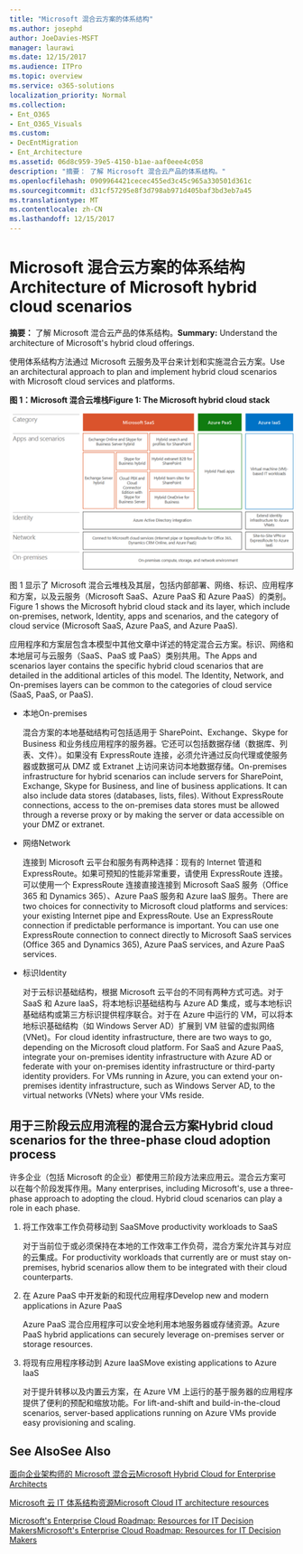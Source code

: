 ```yaml
---
title: "Microsoft 混合云方案的体系结构"
ms.author: josephd
author: JoeDavies-MSFT
manager: laurawi
ms.date: 12/15/2017
ms.audience: ITPro
ms.topic: overview
ms.service: o365-solutions
localization_priority: Normal
ms.collection:
- Ent_O365
- Ent_O365_Visuals
ms.custom:
- DecEntMigration
- Ent_Architecture
ms.assetid: 06d8c959-39e5-4150-b1ae-aaf0eee4c058
description: "摘要： 了解 Microsoft 混合云产品的体系结构。"
ms.openlocfilehash: 0909964421cecec455ed3c45c965a330501d361c
ms.sourcegitcommit: d31cf57295e8f3d798ab971d405baf3bd3eb7a45
ms.translationtype: MT
ms.contentlocale: zh-CN
ms.lasthandoff: 12/15/2017
---
```

# <a name="architecture-of-microsoft-hybrid-cloud-scenarios"></a><span data-ttu-id="a46a8-103">Microsoft 混合云方案的体系结构</span><span class="sxs-lookup"><span data-stu-id="a46a8-103">Architecture of Microsoft hybrid cloud scenarios</span></span>

 <span data-ttu-id="a46a8-104">**摘要：** 了解 Microsoft 混合云产品的体系结构。</span><span class="sxs-lookup"><span data-stu-id="a46a8-104">**Summary:** Understand the architecture of Microsoft's hybrid cloud offerings.</span></span>
  
<span data-ttu-id="a46a8-105">使用体系结构方法通过 Microsoft 云服务及平台来计划和实施混合云方案。</span><span class="sxs-lookup"><span data-stu-id="a46a8-105">Use an architectural approach to plan and implement hybrid cloud scenarios with Microsoft cloud services and platforms.</span></span>
  
<span data-ttu-id="a46a8-106">**图 1：Microsoft 混合云堆栈**</span><span class="sxs-lookup"><span data-stu-id="a46a8-106">**Figure 1: The Microsoft hybrid cloud stack**</span></span>

![Microsoft 混合云堆叠](images/Hybrid_Poster/Hybrid_Cloud_Stack.png)
  
<span data-ttu-id="a46a8-108">图 1 显示了 Microsoft 混合云堆栈及其层，包括内部部署、网络、标识、应用程序和方案，以及云服务（Microsoft SaaS、Azure PaaS 和 Azure PaaS）的类别。</span><span class="sxs-lookup"><span data-stu-id="a46a8-108">Figure 1 shows the Microsoft hybrid cloud stack and its layer, which include on-premises, network, Identity, apps and scenarios, and the category of cloud service (Microsoft SaaS, Azure PaaS, and Azure PaaS).</span></span>
  
<span data-ttu-id="a46a8-p101">应用程序和方案层包含本模型中其他文章中详述的特定混合云方案。标识、网络和本地层可与云服务（SaaS、PaaS 或 PaaS）类别共用。</span><span class="sxs-lookup"><span data-stu-id="a46a8-p101">The Apps and scenarios layer contains the specific hybrid cloud scenarios that are detailed in the additional articles of this model. The Identity, Network, and On-premises layers can be common to the categories of cloud service (SaaS, PaaS, or PaaS).</span></span>
  
- <span data-ttu-id="a46a8-111">本地</span><span class="sxs-lookup"><span data-stu-id="a46a8-111">On-premises</span></span>
    
    <span data-ttu-id="a46a8-p102">混合方案的本地基础结构可包括适用于 SharePoint、Exchange、Skype for Business 和业务线应用程序的服务器。它还可以包括数据存储（数据库、列表、文件）。如果没有 ExpressRoute 连接，必须允许通过反向代理或使服务器或数据可从 DMZ 或 Extranet 上访问来访问本地数据存储。</span><span class="sxs-lookup"><span data-stu-id="a46a8-p102">On-premises infrastructure for hybrid scenarios can include servers for SharePoint, Exchange, Skype for Business, and line of business applications. It can also include data stores (databases, lists, files). Without ExpressRoute connections, access to the on-premises data stores must be allowed through a reverse proxy or by making the server or data accessible on your DMZ or extranet.</span></span>
    
- <span data-ttu-id="a46a8-115">网络</span><span class="sxs-lookup"><span data-stu-id="a46a8-115">Network</span></span>
    
    <span data-ttu-id="a46a8-p103">连接到 Microsoft 云平台和服务有两种选择：现有的 Internet 管道和 ExpressRoute。如果可预知的性能非常重要，请使用 ExpressRoute 连接。可以使用一个 ExpressRoute 连接直接连接到 Microsoft SaaS 服务（Office 365 和 Dynamics 365）、Azure PaaS 服务和 Azure IaaS 服务。</span><span class="sxs-lookup"><span data-stu-id="a46a8-p103">There are two choices for connectivity to Microsoft cloud platforms and services: your existing Internet pipe and ExpressRoute. Use an ExpressRoute connection if predictable performance is important. You can use one ExpressRoute connection to connect directly to Microsoft SaaS services (Office 365 and Dynamics 365), Azure PaaS services, and Azure PaaS services.</span></span>
    
- <span data-ttu-id="a46a8-119">标识</span><span class="sxs-lookup"><span data-stu-id="a46a8-119">Identity</span></span>
    
    <span data-ttu-id="a46a8-p104">对于云标识基础结构，根据 Microsoft 云平台的不同有两种方式可选。对于 SaaS 和 Azure IaaS，将本地标识基础结构与 Azure AD 集成，或与本地标识基础结构或第三方标识提供程序联合。对于在 Azure 中运行的 VM，可以将本地标识基础结构（如 Windows Server AD）扩展到 VM 驻留的虚拟网络 (VNet)。</span><span class="sxs-lookup"><span data-stu-id="a46a8-p104">For cloud identity infrastructure, there are two ways to go, depending on the Microsoft cloud platform. For SaaS and Azure PaaS, integrate your on-premises identity infrastructure with Azure AD or federate with your on-premises identity infrastructure or third-party identity providers. For VMs running in Azure, you can extend your on-premises identity infrastructure, such as Windows Server AD, to the virtual networks (VNets) where your VMs reside.</span></span>
    
## <a name="hybrid-cloud-scenarios-for-the-three-phase-cloud-adoption-process"></a><span data-ttu-id="a46a8-123">用于三阶段云应用流程的混合云方案</span><span class="sxs-lookup"><span data-stu-id="a46a8-123">Hybrid cloud scenarios for the three-phase cloud adoption process</span></span>

<span data-ttu-id="a46a8-p105">许多企业（包括 Microsoft 的企业）都使用三阶段方法来应用云。混合云方案可以在每个阶段发挥作用。</span><span class="sxs-lookup"><span data-stu-id="a46a8-p105">Many enterprises, including Microsoft's, use a three-phase approach to adopting the cloud. Hybrid cloud scenarios can play a role in each phase.</span></span>
  
1. <span data-ttu-id="a46a8-126">将工作效率工作负荷移动到 SaaS</span><span class="sxs-lookup"><span data-stu-id="a46a8-126">Move productivity workloads to SaaS</span></span>
    
    <span data-ttu-id="a46a8-127">对于当前位于或必须保持在本地的工作效率工作负荷，混合方案允许其与对应的云集成。</span><span class="sxs-lookup"><span data-stu-id="a46a8-127">For productivity workloads that currently are or must stay on-premises, hybrid scenarios allow them to be integrated with their cloud counterparts.</span></span>
    
2. <span data-ttu-id="a46a8-128">在 Azure PaaS 中开发新的和现代应用程序</span><span class="sxs-lookup"><span data-stu-id="a46a8-128">Develop new and modern applications in Azure PaaS</span></span>
    
    <span data-ttu-id="a46a8-129">Azure PaaS 混合应用程序可以安全地利用本地服务器或存储资源。</span><span class="sxs-lookup"><span data-stu-id="a46a8-129">Azure PaaS hybrid applications can securely leverage on-premises server or storage resources.</span></span>
    
3. <span data-ttu-id="a46a8-130">将现有应用程序移动到 Azure IaaS</span><span class="sxs-lookup"><span data-stu-id="a46a8-130">Move existing applications to Azure IaaS</span></span>
    
    <span data-ttu-id="a46a8-131">对于提升转移以及内置云方案，在 Azure VM 上运行的基于服务器的应用程序提供了便利的预配和缩放功能。</span><span class="sxs-lookup"><span data-stu-id="a46a8-131">For lift-and-shift and build-in-the-cloud scenarios, server-based applications running on Azure VMs provide easy provisioning and scaling.</span></span>
    
## <a name="see-also"></a><span data-ttu-id="a46a8-132">See Also</span><span class="sxs-lookup"><span data-stu-id="a46a8-132">See Also</span></span>

[<span data-ttu-id="a46a8-133">面向企业架构师的 Microsoft 混合云</span><span class="sxs-lookup"><span data-stu-id="a46a8-133">Microsoft Hybrid Cloud for Enterprise Architects</span></span>](microsoft-hybrid-cloud-for-enterprise-architects.md)
  
[<span data-ttu-id="a46a8-134">Microsoft 云 IT 体系结构资源</span><span class="sxs-lookup"><span data-stu-id="a46a8-134">Microsoft Cloud IT architecture resources</span></span>](microsoft-cloud-it-architecture-resources.md)

[<span data-ttu-id="a46a8-135">Microsoft's Enterprise Cloud Roadmap: Resources for IT Decision Makers</span><span class="sxs-lookup"><span data-stu-id="a46a8-135">Microsoft's Enterprise Cloud Roadmap: Resources for IT Decision Makers</span></span>](https://sway.com/FJ2xsyWtkJc2taRD)



